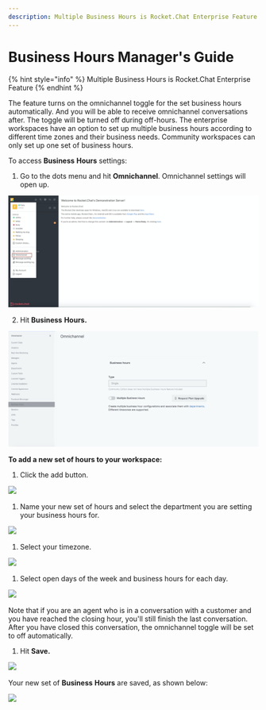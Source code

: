 ```yaml
---
description: Multiple Business Hours is Rocket.Chat Enterprise Feature
---
```


# Business Hours Manager's Guide

{% hint style="info" %}
Multiple Business Hours is Rocket.Chat Enterprise Feature
{% endhint %}

The feature turns on the omnichannel toggle for the set business hours automatically. And you will be able to receive omnichannel conversations after. The toggle will be turned off during off-hours. The enterprise workspaces have an option to set up multiple business hours according to different time zones and their business needs. Community workspaces can only set up one set of business hours.

To access **Business** **Hours** settings:

1. Go to the dots menu and hit **Omnichannel**. Omnichannel settings will open up.

![](../../.gitbook/assets/image%20%28499%29.png)

2. Hit **Business** **Hours.**

![](../../.gitbook/assets/image%20%28488%29.png)

**To add a new set of hours to your workspace:**

1. Click the add button.

![](../../.gitbook/assets/2%20%281%29.png)

1. Name your new set of hours and select the department you are setting your business hours for.

![](../../.gitbook/assets/3%20%281%29.png)

1. Select your timezone.

![](../../.gitbook/assets/4%20%281%29.png)

1. Select open days of the week and business hours for each day.

![](../../.gitbook/assets/5%20%281%29.png)

Note that if you are an agent who is in a conversation with a customer and you have reached the closing hour, you'll still finish the last conversation. After you have closed this conversation, the omnichannel toggle will be set to off automatically.

1. Hit **Save.**

![](../../.gitbook/assets/6%20%281%29.png)

Your new set of **Business** **Hours** are saved, as shown below:

![](../../.gitbook/assets/7%20%281%29.png)

